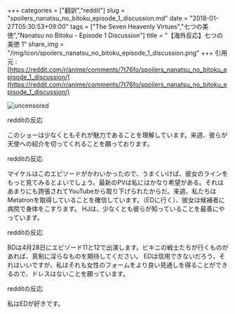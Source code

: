 +++
categories = ["翻訳","reddit"]
slug = "spoilers_nanatsu_no_bitoku_episode_1_discussion.md"
date = "2018-01-27T05:30:53+09:00"
tags = ["The Seven Heavenly Virtues","七つの美徳","Nanatsu no Bitoku - Episode 1 Discussion"]
title = "【海外反応】七つの美徳 1"
share_img = "/img/icon/spoilers_nanatsu_no_bitoku_episode_1_discussion.png"
+++
引用元 : [https://reddit.com/r/anime/comments/7t76fo/spoilers_nanatsu_no_bitoku_episode_1_discussion/](https://reddit.com/r/anime/comments/7t76fo/spoilers_nanatsu_no_bitoku_episode_1_discussion/)

![uncensored](https://i.imgur.com/MCt4fE1.png)

<p><span class="reddit-comment">redditの反応</span></p>このショーは少なくともそれが魅力であることを理解しています。来週、彼らが天使への紹介を切ってくれることを願っております。

<p><span class="reddit-comment">redditの反応</span></p>マイケルはこのエピソードがかわいかったので、うまくいけば、彼女のラインをもっと見てみるとよいでしょう。最新のPVは私にはかなり希望がある。それはあまりにも誇張されてYouTubeから取り下げられたからだ。来週、私たちはMetatronを取得していることを確信しています。（EDに行く）、彼女は候補者に病院で身体をこすります。 HJは、少なくとも彼らが知っていることを最善にやっています。

<p><span class="reddit-comment">redditの反応</span></p>BDは4月28日にエピソード11と12で出演します。ビキニの戦士たちが行くものがあれば、真剣に淫らなものを期待してください。 EDは信用できないだろう、それはいいですが、私はそれも女性のフォームをより良い見通しを得ることができるので、ドレスはないことを願っています。

<p><span class="reddit-comment">redditの反応</span></p>私はEDが好きです。
